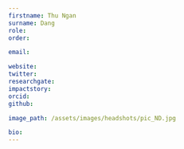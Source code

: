 ```yaml
---
firstname: Thu Ngan
surname: Dang
role:
order:

email:

website:
twitter:
researchgate:
impactstory:
orcid:
github:

image_path: /assets/images/headshots/pic_ND.jpg

bio: 
---
```

